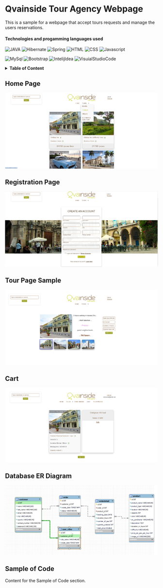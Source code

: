 # Qvainside Tour Agency Webpage

This is a sample for a webpage that accept tours  requests and manage the users reservations. 

#### Technologies and progamming languages used

![JAVA](https://img.shields.io/badge/Java-ED8B00?style=for-the-badge&logo=openjdk&logoColor=white)  ![Hibernate](https://img.shields.io/badge/Hibernate-59666C?style=for-the-badge&logo=Hibernate&logoColor=white "Hibernate") ![Spring](https://img.shields.io/badge/spring-%236DB33F.svg?style=for-the-badge&logo=spring&logoColor=white) ![HTML](https://img.shields.io/badge/HTML5-E34F26?style=for-the-badge&logo=html5&logoColor=white) ![CSS](https://img.shields.io/badge/CSS-239120?&style=for-the-badge&logo=css3&logoColor=white "CSS") ![Javascript](https://img.shields.io/badge/JavaScript-F7DF1E?style=for-the-badge&logo=javascript&logoColor=black "Javascript") 

![MySql](https://img.shields.io/badge/MySQL-00000F?style=for-the-badge&logo=mysql&logoColor=white "MySql") ![Bootstrap](https://img.shields.io/badge/Bootstrap-563D7C?style=for-the-badge&logo=bootstrap&logoColor=white "Bootstrap") ![IntelijIdea](https://img.shields.io/badge/IntelliJ_IDEA-000000.svg?style=for-the-badge&logo=intellij-idea&logoColor=white "IntelijIdea") ![VisuialStudioCode](https://img.shields.io/badge/Visual_Studio_Code-0078D4?style=for-the-badge&logo=visual%20studio%20code&logoColor=white "VisuialStudioCode")

<details>
  <summary><strong>Table of Content</strong></summary>
  
  - [Home Page](#home-page)
  - [Registration Page](#registration-page)
  - [Tour Page Sample](#tour-page-sample)
  - [Cart](#cart)
  - [Database ER Diagram](#database-er-diagram)
  - [Sample of Code](#sample-of-code)
  
</details>

## Home Page
![Qvainside Home Page](https://github.com/Elytriff/Capstone-2024RTT62/blob/main/imagenes/Qvainside%20Home%20Page.png "Qvainside Home Page")

## Registration Page
![Qvainside Registration Page](https://github.com/Elytriff/Capstone-2024RTT62/blob/main/imagenes/Qvainside%20Registration%20Page.png "Qvainside Registration Page")

## Tour Page Sample
![Havana Tour Page](https://github.com/Elytriff/Capstone-2024RTT62/blob/main/imagenes/Havana%20Tour%20Booking%20Page.png "Havana Tour Page")
## Cart
![Cart](https://github.com/Elytriff/Capstone-2024RTT62/blob/main/imagenes/Qvainside%20Cart.png "Cart")

## Database ER Diagram
![ER Diagram](https://github.com/Elytriff/Capstone-2024RTT62/blob/main/imagenes/Qvainside%20Database.png "ER Diagram")

## Sample of Code
Content for the Sample of Code section.
